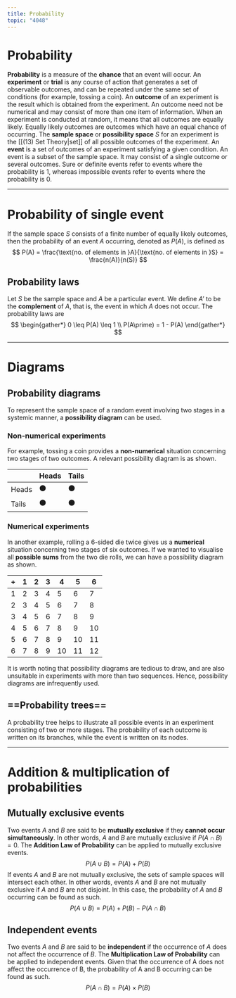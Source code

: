```yaml
---
title: Probability
topic: "4048"
---
```

# Probability
**Probability** is a measure of the **chance** that an event will occur.
An **experiment** or **trial** is any course of action that generates a set of observable outcomes, and can be repeated under the same set of conditions (for example, tossing a coin).
An **outcome** of an experiment is the result which is obtained from the experiment. An outcome need not be numerical and may consist of more than one item of information. When an experiment is conducted at random, it means that all outcomes are equally likely. Equally likely outcomes are outcomes which have an equal chance of occurring.
The **sample space** or **possibility space** $S$ for an experiment is the [[(13) Set Theory|set]] of all possible outcomes of the experiment.
An **event** is a set of outcomes of an experiment satisfying a given condition. An event is a subset of the sample space. It may consist of a single outcome or several outcomes. Sure or definite events refer to events where the probability is 1, whereas impossible events refer to events where the probability is 0.

---
# Probability of single event
If the sample space $S$ consists of a finite number of equally likely outcomes, then the probability of an event $A$ occurring, denoted as $P(A)$, is defined as
$$
P(A) = \frac{\text{no. of elements in }A}{\text{no. of elements in }S} = \frac{n(A)}{n(S)} 
$$
## Probability laws
Let $S$ be the sample space and $A$ be a particular event.
We define $A'$ to be the **complement** of $A$, that is, the event in which $A$ does not occur.
The probability laws are
$$
\begin{gather*} 0 \leq P(A) \leq 1 \\ P(A\prime) = 1 - P(A) \end{gather*}
$$

---
# Diagrams
## Probability diagrams
To represent the sample space of a random event involving two stages in a systemic manner, a **possibility diagram** can be used.
### Non-numerical experiments
For example, tossing a coin provides a **non-numerical** situation concerning two stages of two outcomes.
A relevant possibility diagram is as shown.

| |Heads|Tails|
|---|---|---|
|Heads|⚫️|⚫️|
|Tails|⚫️|⚫️|

### Numerical experiments
In another example, rolling a 6-sided die twice gives us a **numerical** situation concerning two stages of six outcomes.
If we wanted to visualise all **possible sums** from the two die rolls, we can have a possibility diagram as shown.

|+|1|2|3|4|5|6|
|---|---|---|---|---|---|---|
|1|2|3|4|5|6|7|
|2|3|4|5|6|7|8|
|3|4|5|6|7|8|9|
|4|5|6|7|8|9|10|
|5|6|7|8|9|10|11|
|6|7|8|9|10|11|12|

It is worth noting that possibility diagrams are tedious to draw, and are also unsuitable in experiments with more than two sequences. Hence, possibility diagrams are infrequently used.
## ==Probability trees==
A probability tree helps to illustrate all possible events in an experiment consisting of two or more stages. The probability of each outcome is written on its branches, while the event is written on its nodes.

---
# Addition & multiplication of probabilities
## Mutually exclusive events
Two events $A$ and $B$ are said to be **mutually exclusive** if they **cannot occur simultaneously**.
In other words, $A$ and $B$ are mutually exclusive if $P(A\cap B) = 0$.
The **Addition Law of Probability** can be applied to mutually exclusive events.
$$
P(A\cup B)= P(A)+P(B)
$$
If events $A$ and $B$ are not mutually exclusive, the sets of sample spaces will intersect each other. In other words, events $A$ and $B$ are not mutually exclusive if $A$ and $B$ are not disjoint.
In this case, the probability of $A$ and $B$ occurring can be found as such.
$$
P(A\cup B) = P(A) + P(B) - P(A\cap B)
$$

## Independent events
Two events $A$ and $B$ are said to be **independent** if the occurrence of $A$ does not affect the occurrence of $B$.
The **Multiplication Law of Probability** can be applied to independent events. Given that the occurrence of A does not affect the occurrence of B, the probability of A and B occurring can be found as such.
$$
P(A\cap B) = P(A)\times P(B)
$$
